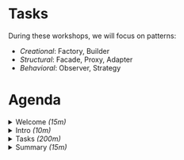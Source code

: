 # Tasks

During these workshops, we will focus on patterns:

* _Creational_: Factory, Builder
* _Structural_: Facade, Proxy, Adapter
* _Behavioral_: Observer, Strategy

# Agenda

<details>
<summary>Welcome <em>(15m)</em></summary>

* [ ] About me?
    + blog <https://piecioshka.pl/>
    + <https://fb.com/piecioshka.trener/>
    + videos & live <https://youtube.com/piecioshka>
    + regular live <https://www.instagram.com/piecioshka/>
* [ ] About you!
    + Current skill status
    + Do not afraid asking
* [ ] Software requirements
    + <https://github.com/piecioshka/test-solidarity>
    + Git, Node.js, npm, SSH, GiThub auth, Visual Studio Code, Google Chrome
* [ ] JavaScript requirements
    + var, let, const
    + function, class
    + callback, promise
    + argument, parameter
    + library, framework
    + <https://github.com/lukaszbasaj/manual-javascript>

</details>

<details>
<summary>Intro <em>(10m)</em></summary>

* [ ] What is this "design pattern"?
* [ ] What is "design pattern" for?
* [ ] [People](chapters/people.md)
    + Gang of Four
    + Other
* [ ] Types
    + Creational
    + Behavioral
    + Structural

</details>

<details>
<summary>Tasks <em>(200m)</em></summary>

* [ ] _(Creational)_ Factory Method
* [ ] _(Creational)_ Builder
* [ ] _(Structural)_ Facade
* [ ] _(Structural)_ Proxy
* [ ] _(Structural)_ Adapter (Wrapper)
* [ ] _(Behavioral)_ Observer
* [ ] _(Behavioral)_ Strategy

</details>

<details>
<summary>Summary <em>(15m)</em></summary>

* Patterns Sum up
* Survey?
* Next steps:
    + [Books](chapters/books.md)
    + <https://www.youtube.com/watch?v=40QWYjQxGqk> — WZORCE PROJEKTOWE, które uratowały nasze projekty - LIVE
* See you on my Social Media
    + [LinkedIn](https://www.linkedin.com/in/piecioshka/)

</details>
